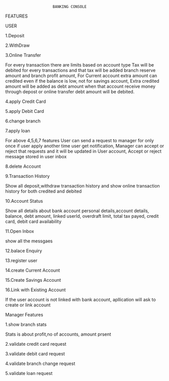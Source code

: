 
                         BANKING CONSOLE
                         
FEATURES

USER

1.Deposit

2.WithDraw

3.Online Transfer

For every transaction there are limits based on account type
Tax will be debited for every transactions and that tax will be added branch reserve amount and branch profit amount, 
For Current account extra amount can credited even if the balance is low, not for savings account,
Extra credited amount will be added as debt amount when that account receive money through depost or online transfer debt amount will be debited.

4.apply Credit Card

5.apply Debit Card

6.change branch

7.apply loan

For above 4,5,6,7 features 
User can send a request to manager for only once if user apply another time user get notification,
Manager can accept or reject that requests and it will be updated in User account,
Accept or reject message stored in user inbox

8.delete Account

9.Transaction History

Show all deposit,withdraw transaction history
and show online transaction history for both credited and debited

10.Account Status

Show all details about bank account
personal details,account details, balance, debt amount, linked userId, overdraft limit, total tax payed,
credit card, debit card availability

11.Open Inbox

show all the messgaes

12.balace Enquiry

13.register user

14.create Current Account

15.Create Savings Account

16.Link with Existing Account

If the user account is not linked with bank account,
apllication will ask to create or link account

Manager Features

1.show branch stats

Stats is about profit,no of accounts, amount prsent

2.validate credit card request

3.validate debit card request

4.validate branch change request

5.validate loan request

